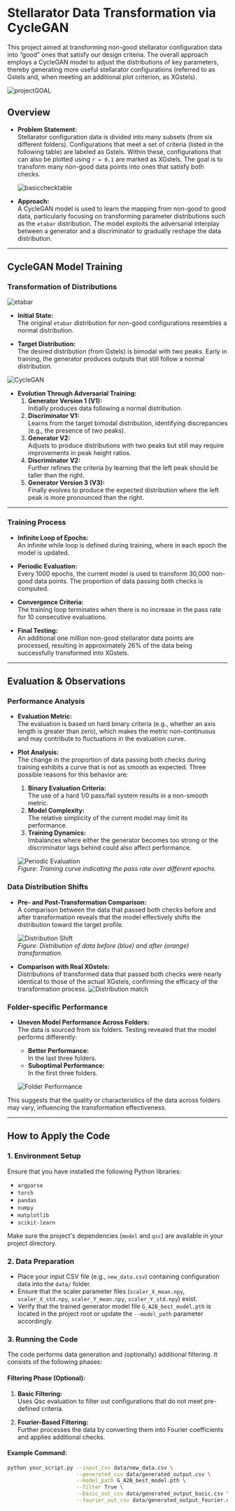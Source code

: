 # Stellarator Data Transformation via CycleGAN

This project aimed at transforming non-good stellarator configuration data into “good” ones that satisfy our design criteria. The overall approach employs a CycleGAN model to adjust the distributions of key parameters, thereby generating more useful stellarator configurations (referred to as Gstels and, when meeting an additional plot criterion, as XGstels).

![projectGOAL](./plot/GOAL.png)  

## Overview

- **Problem Statement:**  
  Stellarator configuration data is divided into many subsets (from six different folders). Configurations that meet a set of criteria (listed in the following table) are labeled as Gstels. Within these, configurations that can also be plotted using `r = 0.1` are marked as XGstels. The goal is to transform many non-good data points into ones that satisfy both checks.

  ![basicchecktable](./plot/basic_check.png)  
  
- **Approach:**  
  A CycleGAN model is used to learn the mapping from non-good to good data, particularly focusing on transforming parameter distributions such as the `etabar` distribution. The model exploits the adversarial interplay between a generator and a discriminator to gradually reshape the data distribution.

---

## CycleGAN Model Training

### Transformation of Distributions

![etabar](./plot/etbar.png)  

- **Initial State:**  
  The original `etabar` distribution for non-good configurations resembles a normal distribution.

  
- **Target Distribution:**  
  The desired distribution (from Gstels) is bimodal with two peaks. Early in training, the generator produces outputs that still follow a normal distribution.

![CycleGAN](./plot/CycleGAN.png)  

- **Evolution Through Adversarial Training:**  
  1. **Generator Version 1 (V1):**  
     Initially produces data following a normal distribution.
  2. **Discriminator V1:**  
     Learns from the target bimodal distribution, identifying discrepancies (e.g., the presence of two peaks).
  3. **Generator V2:**  
     Adjusts to produce distributions with two peaks but still may require improvements in peak height ratios.
  4. **Discriminator V2:**  
     Further refines the criteria by learning that the left peak should be taller than the right.
  5. **Generator Version 3 (V3):**  
     Finally evolves to produce the expected distribution where the left peak is more pronounced than the right.

---

### Training Process

- **Infinite Loop of Epochs:**  
  An infinite while loop is defined during training, where in each epoch the model is updated.
  
- **Periodic Evaluation:**  
  Every 1000 epochs, the current model is used to transform 30,000 non-good data points. The proportion of data passing both checks is computed.

- **Convergence Criteria:**  
  The training loop terminates when there is no increase in the pass rate for 10 consecutive evaluations.
  
- **Final Testing:**  
  An additional one million non-good stellarator data points are processed, resulting in approximately 26% of the data being successfully transformed into XGstels.

---

## Evaluation & Observations

### Performance Analysis

- **Evaluation Metric:**  
  The evaluation is based on hard binary criteria (e.g., whether an axis length is greater than zero), which makes the metric non-continuous and may contribute to fluctuations in the evaluation curve.
  
- **Plot Analysis:**  
  The change in the proportion of data passing both checks during training exhibits a curve that is not as smooth as expected. Three possible reasons for this behavior are:
  1. **Binary Evaluation Criteria:**  
     The use of a hard 1/0 pass/fail system results in a non-smooth metric.
  2. **Model Complexity:**  
     The relative simplicity of the current model may limit its performance.
  3. **Training Dynamics:**  
     Imbalances where either the generator becomes too strong or the discriminator lags behind could also affect performance.

  ![Periodic Evaluation](./plot/train.png)  
  *Figure: Training curve indicating the pass rate over different epochs.*

### Data Distribution Shifts

- **Pre- and Post-Transformation Comparison:**  
  A comparison between the data that passed both checks before and after transformation reveals that the model effectively shifts the distribution toward the target profile.

  ![Distribution Shift](./plot/comparison2.png)  
  *Figure: Distribution of data before (blue) and after (orange) transformation.*

- **Comparison with Real XGstels:**  
  Distributions of transformed data that passed both checks were nearly identical to those of the actual XGstels, confirming the efficacy of the transformation process.
  ![Distribution match](./plot/comparison1.png) 



### Folder-specific Performance

- **Uneven Model Performance Across Folders:**  
  The data is sourced from six folders. Testing revealed that the model performs differently:
  - **Better Performance:**  
    In the last three folders.
  - **Suboptimal Performance:**  
    In the first three folders.
    
  ![Folder Performance](./plot/folder.png)  

This suggests that the quality or characteristics of the data across folders may vary, influencing the transformation effectiveness.

---

## How to Apply the Code

### 1. Environment Setup

Ensure that you have installed the following Python libraries:
- `argparse`
- `torch`
- `pandas`
- `numpy`
- `matplotlib`
- `scikit-learn`

Make sure the project's dependencies (`model` and `qsc`) are available in your project directory.

### 2. Data Preparation

- Place your input CSV file (e.g., `new_data.csv`) containing configuration data into the `data/` folder.
- Ensure that the scaler parameter files (`scaler_X_mean.npy`, `scaler_X_std.npy`, `scaler_Y_mean.npy`, `scaler_Y_std.npy`) exist.
- Verify that the trained generator model file `G_A2B_best_model.pth` is located in the project root or update the `--model_path` parameter accordingly.

### 3. Running the Code

The code performs data generation and (optionally) additional filtering. It consists of the following phases:


#### **Filtering Phase (Optional):**
1. **Basic Filtering:**  
   Uses Qsc evaluation to filter out configurations that do not meet pre-defined criteria.
   
2. **Fourier-Based Filtering:**  
   Further processes the data by converting them into Fourier coefficients and applies additional checks.

#### **Example Command:**

```bash
python your_script.py --input_csv data/new_data.csv \
                      --generated_csv data/generated_output.csv \
                      --model_path G_A2B_best_model.pth \
                      --filter True \
                      --basic_out_csv data/generated_output_basic.csv \
                      --fourier_out_csv data/generated_output_fourier.csv
